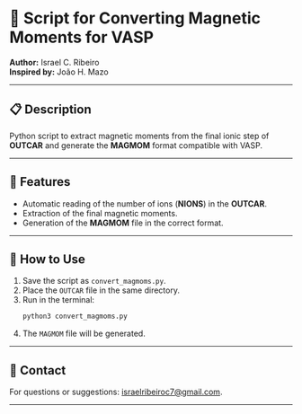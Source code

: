 
# 📄 Script for Converting Magnetic Moments for VASP

**Author:** Israel C. Ribeiro  
**Inspired by:** João H. Mazo  

---

## 📋 Description  
Python script to extract magnetic moments from the final ionic step of **OUTCAR** and generate the **MAGMOM** format compatible with VASP.

---

## 🔧 Features  
- Automatic reading of the number of ions (**NIONS**) in the **OUTCAR**.  
- Extraction of the final magnetic moments.  
- Generation of the **MAGMOM** file in the correct format.

---

## 🚀 How to Use  
1. Save the script as `convert_magmoms.py`.  
2. Place the `OUTCAR` file in the same directory.  
3. Run in the terminal:  
   ```bash
   python3 convert_magmoms.py
   ```
4. The `MAGMOM` file will be generated.

---

## 📧 Contact  
For questions or suggestions: [israelribeiroc7@gmail.com](mailto:israelribeiroc7@gmail.com).

---
